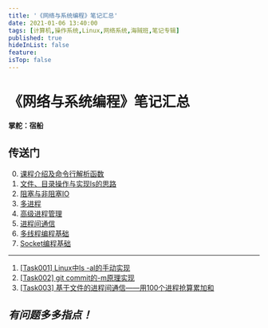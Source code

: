 ```yaml
---
title: '《网络与系统编程》笔记汇总'
date: 2021-01-06 13:40:00
tags: [计算机,操作系统,Linux,网络系统,海贼班,笔记专辑]
published: true
hideInList: false
feature: 
isTop: false
---
```


# 《网络与系统编程》笔记汇总

**掌舵：宿船**

## 传送门

0. [课程介绍及命令行解析函数](https://doublelll3.ml/wxb_0_课程介绍及命令行解析函数/)
1. [文件、目录操作与实现ls的思路](https://doublelll3.ml/wxb_1_文件、目录操作与实现ls的思路/)
2. [阻塞与非阻塞IO](https://doublelll3.ml/wxb_2_阻塞与非阻塞IO/)
3. [多进程](https://doublelll3.ml/wxb_3_多进程/)
4. [高级进程管理](https://doublelll3.ml/wxb_4_高级进程管理/)
5. [进程间通信](https://doublelll3.ml/wxb_5_进程间通信/)
6. [多线程编程基础](https://doublelll3.ml/wxb_6_多线程编程基础/)
7. [Socket编程基础](https://doublelll3.ml/wxb_7_Socket编程基础/)

---

1. [[Task001] Linux中ls -al的手动实现](https://doublelll3.ml/wxb_Linux中ls_-al的手动实现/)
2. [[Task002] git commit的-m原理实现](https://doublelll3.ml/wxb_git_commit的-m原理实现/)
3. [[Task003] 基于文件的进程间通信——用100个进程抢算累加和](https://doublelll3.ml/wxb_基于文件的进程间通信_用100个进程抢算累加和/)

## *有问题多多指点！*
